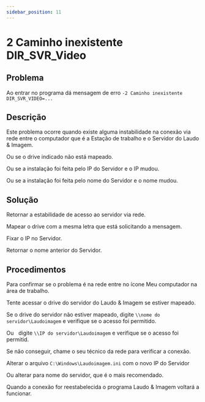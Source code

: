 ```yaml
---
sidebar_position: 11
---
```


# 2 Caminho inexistente DIR_SVR_Video

## Problema

Ao entrar no programa dá mensagem de erro `-2 Caminho
inexistente DIR_SVR_VIDEO=...`

## Descrição

Este problema ocorre quando existe alguma instabilidade na
conexão via rede entre o computador que é a Estação de trabalho
e o Servidor do Laudo & Imagem.

Ou se o drive indicado não está mapeado.

Ou se a instalação foi feita pelo IP do Servidor e o IP mudou.

Ou se a instalação foi feita pelo nome do Servidor e o nome
mudou.

## Solução

Retornar a estabilidade de acesso ao servidor via rede.

Mapear o drive com a mesma letra que está solicitando a
mensagem.

Fixar o IP no Servidor.

Retornar o nome anterior do Servidor.

## Procedimentos

Para confirmar se o problema é na rede entre no ícone Meu
computador na área de trabalho.

Tente acessar o drive do servidor do Laudo & Imagem se estiver
mapeado.

Se o drive do servidor não estiver mapeado, digite `\\nome do
servidor\Laudoimagem` e verifique se o acesso foi permitido.

Ou    digite `\\IP do servidor\Laudoimagem` e verifique se o
acesso foi permitid.

Se não conseguir, chame o seu técnico da rede para verificar a
conexão.

Alterar o arquivo `C:\Windows\Laudoimagem.ini` com o novo IP do
Servidor

Ou alterar para nome do servidor, que é o mais recomendado.

Quando a conexão for reestabelecida o programa Laudo & Imagem
voltará a funcionar.